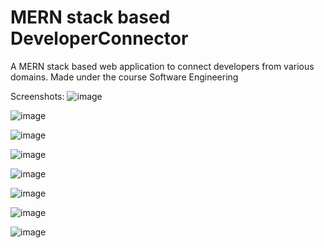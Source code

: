 # MERN stack based DeveloperConnector
A MERN stack based web application to connect developers from various domains.
Made under the course Software Engineering


Screenshots:
![image](https://user-images.githubusercontent.com/77280511/183736960-9b7b9b9a-283f-433b-872a-62ac28bd6c9e.png)

![image](https://user-images.githubusercontent.com/77280511/183737112-748591d9-0721-4640-a26d-59db8fd2d494.png)

![image](https://user-images.githubusercontent.com/77280511/183737274-7336b7ce-4bde-48ee-a506-a1d48c733734.png)

![image](https://user-images.githubusercontent.com/77280511/183745422-6ad7362d-80e6-4358-9a5f-f544c6843c2b.png)

![image](https://user-images.githubusercontent.com/77280511/183737452-99652cf6-e4b2-40fb-b491-27964d6dbccd.png)

![image](https://user-images.githubusercontent.com/77280511/183738015-15b18d59-6842-4d65-b4fb-5295bc931775.png)

![image](https://user-images.githubusercontent.com/77280511/183738197-aaa483b0-971f-4daf-a024-42f6d91d5613.png)

![image](https://user-images.githubusercontent.com/77280511/183738280-13726947-d36f-4a1a-a2f1-6194f9a5e0cc.png)
